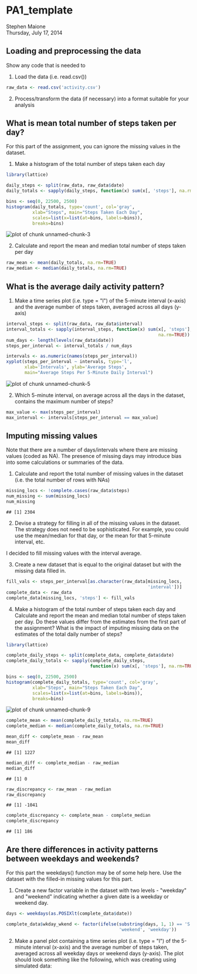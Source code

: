 # PA1_template
Stephen Maione  
Thursday, July 17, 2014  


## Loading and preprocessing the data

Show any code that is needed to

1. Load the data (i.e. read.csv())

```r
raw_data <- read.csv('activity.csv')
```

2. Process/transform the data (if necessary) into a format suitable for your analysis



## What is mean total number of steps taken per day?

For this part of the assignment, you can ignore the missing values in the dataset.

1. Make a histogram of the total number of steps taken each day

```r
library(lattice)

daily_steps <- split(raw_data, raw_data$date)
daily_totals <- sapply(daily_steps, function(x) sum(x[, 'steps'], na.rm=TRUE))

bins <- seq(0, 22500, 2500)
histogram(daily_totals, type='count', col='gray',
          xlab="Steps", main="Steps Taken Each Day",
          scales=list(x=list(at=bins, labels=bins)),
          breaks=bins)
```

![plot of chunk unnamed-chunk-3](./PA1_template_files/figure-html/unnamed-chunk-3.png) 

2. Calculate and report the mean and median total number of steps taken per day

```r
raw_mean <- mean(daily_totals, na.rm=TRUE)
raw_median <- median(daily_totals, na.rm=TRUE)
```


## What is the average daily activity pattern?

1. Make a time series plot (i.e. type = "l") of the 5-minute interval (x-axis) and the average number of steps taken, averaged across all days (y-axis)

```r
interval_steps <- split(raw_data, raw_data$interval)
interval_totals <- sapply(interval_steps, function(x) sum(x[, 'steps'],
                                                          na.rm=TRUE))
num_days <- length(levels(raw_data$date))
steps_per_interval <- interval_totals / num_days

intervals <- as.numeric(names(steps_per_interval))
xyplot(steps_per_interval ~ intervals, type='l',
       xlab='Intervals', ylab='Average Steps',
       main="Average Steps Per 5-Minute Daily Interval")
```

![plot of chunk unnamed-chunk-5](./PA1_template_files/figure-html/unnamed-chunk-5.png) 

2. Which 5-minute interval, on average across all the days in the dataset, contains the maximum number of steps?

```r
max_value <- max(steps_per_interval)
max_interval <- intervals[steps_per_interval == max_value]
```


## Imputing missing values

Note that there are a number of days/intervals where there are missing values (coded as NA). The presence of missing days may introduce bias into some calculations or summaries of the data.

1. Calculate and report the total number of missing values in the dataset (i.e. the total number of rows with NAs)

```r
missing_locs <- !complete.cases(raw_data$steps)
num_missing <- sum(missing_locs)
num_missing
```

```
## [1] 2304
```

2. Devise a strategy for filling in all of the missing values in the dataset. The strategy does not need to be sophisticated. For example, you could use the mean/median for that day, or the mean for that 5-minute interval, etc.

I decided to fill missing values with the interval average.

3. Create a new dataset that is equal to the original dataset but with the missing data filled in.

```r
fill_vals <- steps_per_interval[as.character(raw_data[missing_locs,
                                                      'interval'])]
complete_data <- raw_data
complete_data[missing_locs, 'steps'] <- fill_vals
```

4. Make a histogram of the total number of steps taken each day and Calculate and report the mean and median total number of steps taken per day. Do these values differ from the estimates from the first part of the assignment? What is the impact of imputing missing data on the estimates of the total daily number of steps?

```r
library(lattice)

complete_daily_steps <- split(complete_data, complete_data$date)
complete_daily_totals <- sapply(complete_daily_steps,
                                function(x) sum(x[, 'steps'], na.rm=TRUE))

bins <- seq(0, 22500, 2500)
histogram(complete_daily_totals, type='count', col='gray',
          xlab="Steps", main="Steps Taken Each Day",
          scales=list(x=list(at=bins, labels=bins)),
          breaks=bins)
```

![plot of chunk unnamed-chunk-9](./PA1_template_files/figure-html/unnamed-chunk-9.png) 

```r
complete_mean <- mean(complete_daily_totals, na.rm=TRUE)
complete_median <- median(complete_daily_totals, na.rm=TRUE)

mean_diff <- complete_mean - raw_mean
mean_diff
```

```
## [1] 1227
```

```r
median_diff <- complete_median - raw_median
median_diff
```

```
## [1] 0
```

```r
raw_discrepancy <- raw_mean - raw_median
raw_discrepancy
```

```
## [1] -1041
```

```r
complete_discrepancy <- complete_mean - complete_median
complete_discrepancy
```

```
## [1] 186
```


## Are there differences in activity patterns between weekdays and weekends?

For this part the weekdays() function may be of some help here. Use the dataset with the filled-in missing values for this part.

1. Create a new factor variable in the dataset with two levels - "weekday" and "weekend" indicating whether a given date is a weekday or weekend day.

```r
days <- weekdays(as.POSIXlt(complete_data$date))

complete_data$wkday_wkend <- factor(ifelse(substring(days, 1, 1) == 'S',
                                           'weekend', 'weekday'))
```

2. Make a panel plot containing a time series plot (i.e. type = "l") of the 5-minute interval (x-axis) and the average number of steps taken, averaged across all weekday days or weekend days (y-axis). The plot should look something like the following, which was creating using simulated data:


